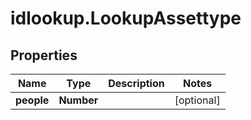 # idlookup.LookupAssettype

## Properties

Name | Type | Description | Notes
------------ | ------------- | ------------- | -------------
**people** | **Number** |  | [optional] 


